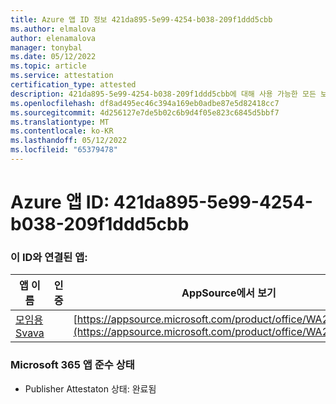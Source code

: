 ```yaml
---
title: Azure 앱 ID 정보 421da895-5e99-4254-b038-209f1ddd5cbb
ms.author: elmalova
author: elenamalova
manager: tonybal
ms.date: 05/12/2022
ms.topic: article
ms.service: attestation
certification_type: attested
description: 421da895-5e99-4254-b038-209f1ddd5cbb에 대해 사용 가능한 모든 보안 및 규정 준수 정보입니다.
ms.openlocfilehash: df8ad495ec46c394a169eb0adbe87e5d82418cc7
ms.sourcegitcommit: 4d256127e7de5b02c6b9d4f05e823c6845d5bbf7
ms.translationtype: MT
ms.contentlocale: ko-KR
ms.lasthandoff: 05/12/2022
ms.locfileid: "65379478"
---
```

# <a name="azure-app-id-421da895-5e99-4254-b038-209f1ddd5cbb"></a>Azure 앱 ID: 421da895-5e99-4254-b038-209f1ddd5cbb


### <a name="apps-associated-with-this-id"></a>이 ID와 연결된 앱:
| **앱 이름** | **인증** | **AppSource에서 보기** |
|--------------|---------------|-----------------------|
| [모임용 Svava](../forward/WA200001723.md) |  | [https://appsource.microsoft.com/product/office/WA200001723](https://appsource.microsoft.com/product/office/WA200001723) |

### <a name="microsoft-365-app-compliance-status"></a>Microsoft 365 앱 준수 상태
- Publisher Attestaton 상태: 완료됨
